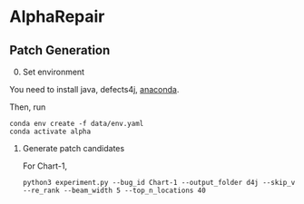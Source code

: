 # AlphaRepair

## Patch Generation

0. Set environment

You need to install java, defects4j, [anaconda](https://www.anaconda.com/).

Then, run

```
conda env create -f data/env.yaml
conda activate alpha
```

1. Generate patch candidates

    For Chart-1,

    ```
    python3 experiment.py --bug_id Chart-1 --output_folder d4j --skip_v --re_rank --beam_width 5 --top_n_locations 40
    ```

